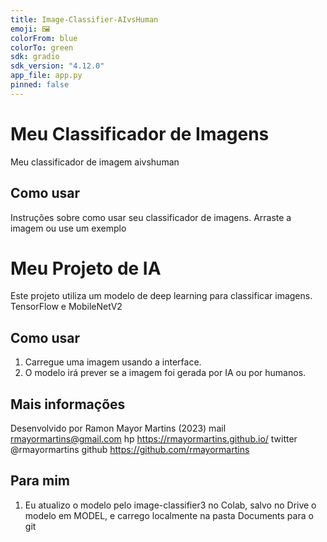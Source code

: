 ```yaml
---
title: Image-Classifier-AIvsHuman
emoji: 🖼️
colorFrom: blue
colorTo: green
sdk: gradio
sdk_version: "4.12.0"
app_file: app.py
pinned: false
---
```


# Meu Classificador de Imagens

Meu classificador de imagem aivshuman

## Como usar

Instruções sobre como usar seu classificador de imagens.
Arraste a imagem ou use um exemplo


# Meu Projeto de IA

Este projeto utiliza um modelo de deep learning para classificar imagens.
TensorFlow e MobileNetV2

## Como usar

1. Carregue uma imagem usando a interface.
2. O modelo irá prever se a imagem foi gerada por IA ou por humanos.

## Mais informações

Desenvolvido por Ramon Mayor Martins (2023)
mail rmayormartins@gmail.com 
hp https://rmayormartins.github.io/
twitter @rmayormartins 
github https://github.com/rmayormartins

## Para mim
1. Eu atualizo o modelo pelo image-classifier3 no Colab, salvo no Drive o modelo em MODEL, e carrego localmente na pasta Documents para o git
